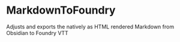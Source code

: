 # MarkdownToFoundry
Adjusts and exports the natively as HTML rendered Markdown from Obsidian to Foundry VTT

